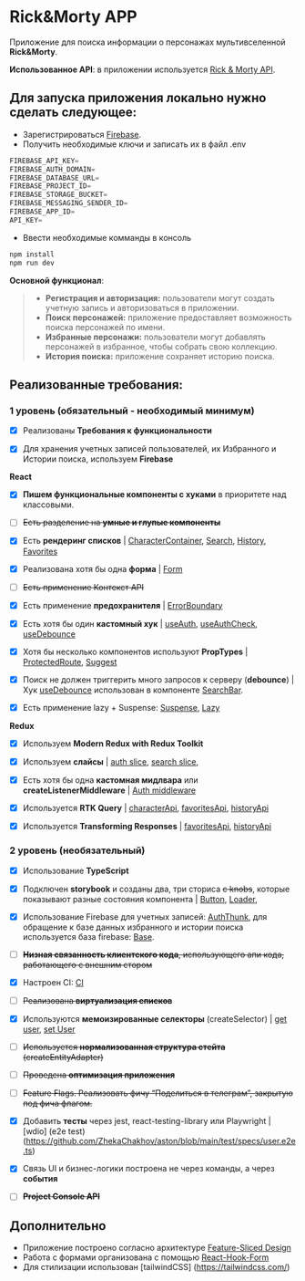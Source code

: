 # Rick&Morty APP

Приложение для поиска информации о персонажах мультивселенной **Rick&Morty**.

**Использованное API**: в приложении используется [Rick & Morty API](https://rickandmortyapi.com/).

## Для запуска приложения локально нужно сделать следующее:

- Зарегистрироваться [Firebase](https://firebase.google.com).
- Получить необходимые ключи и записать их в файл .env

```javascript
FIREBASE_API_KEY=
FIREBASE_AUTH_DOMAIN=
FIREBASE_DATABASE_URL=
FIREBASE_PROJECT_ID=
FIREBASE_STORAGE_BUCKET=
FIREBASE_MESSAGING_SENDER_ID=
FIREBASE_APP_ID=
API_KEY=
```

- Ввести необходимые комманды в консоль

```javascript
npm install
npm run dev
```

**Основной функционал**:

> - **Регистрация и авторизация:** пользователи могут создать учетную запись и авторизоваться в приложении.
> - **Поиск персонажей:** приложение предоставляет возможность поиска персонажей по имени.
> - **Избранные персонажи:** пользователи могут добавлять персонажей в избранное, чтобы собрать свою коллекцию.
> - **История поиска:** приложение сохраняет историю поиска.

## Реализованные требования:

### **1 уровень (обязательный - необходимый минимум)**

- [x] Реализованы **Требования к функциональности**

- [x] Для хранения учетных записей пользователей, их Избранного и Истории поиска, используем **Firebase**

**React**

- [x] **Пишем функциональные компоненты c хуками** в приоритете над классовыми.
- [ ] ~~Есть разделение на **умные и глупые компоненты**~~

- [x] Есть **рендеринг списков** |
      [CharacterContainer](https://github.com/ZhekaChakhov/aston/blob/main/src/widgets/CharacterContainer/ui/CharacterContainer.tsx),
      [Search](https://github.com/ZhekaChakhov/aston/blob/main/src/features/Search/ui/Search/Search.tsx),
      [History](https://github.com/ZhekaChakhov/aston/blob/main/src/features/Search/ui/History/History.tsx),
      [Favorites](https://github.com/ZhekaChakhov/aston/blob/main/src/features/Favorites/ui/Favorites/Favorites.tsx)

- [x] Реализована хотя бы одна **форма** |
      [Form](https://github.com/ZhekaChakhov/aston/blob/main/src/features/Auth/ui/Form/Form.tsx)

- [ ] ~~Есть применение Контекст API~~

- [x] Есть применение **предохранителя** |
      [ErrorBoundary](https://github.com/ZhekaChakhov/aston/blob/main/src/app/providers/ErrorBoundary/ui/ErrorBoundary.tsx)

- [x] Есть хотя бы один **кастомный хук** |
      [useAuth](https://github.com/ZhekaChakhov/aston/blob/main/src/shared/lib/useAuth.ts),
      [useAuthCheck](https://github.com/ZhekaChakhov/aston/blob/main/src/shared/lib/useAuthCheck.ts),
      [useDebounce](https://github.com/ZhekaChakhov/aston/blob/main/src/shared/lib/useDebounce.ts)

- [x] Хотя бы несколько компонентов используют **PropTypes** |
      [ProtectedRoute](https://github.com/ZhekaChakhov/aston/blob/main/src/widgets/ProtectedRoute/ui/ProtectedRoute.tsx),
      [Suggest](https://github.com/ZhekaChakhov/aston/blob/main/src/widgets/Suggest/ui/Suggest.tsx)
- [x] Поиск не должен триггерить много запросов к серверу (**debounce**) |
      Хук [useDebounce](https://github.com/ZhekaChakhov/aston/blob/main/src/shared/lib/useDebounce.ts) использован в компоненте [SearchBar](https://github.com/ZhekaChakhov/aston/blob/main/src/features/Search/ui/SearchBar/SearchBar.tsx).

- [x] Есть применение lazy + Suspense:
      [Suspense](https://github.com/ZhekaChakhov/aston/blob/main/src/app/providers/router/ui/AppRouter.tsx),
      [Lazy](https://github.com/ZhekaChakhov/aston/blob/main/src/pages/MainPage/ui/MainLazy.tsx)

**Redux**

- [x] Используем **Modern Redux with Redux Toolkit**
- [x] Используем **слайсы** |
      [auth slice](https://github.com/ZhekaChakhov/aston/blob/main/src/features/Auth/model/slices/authSlice.ts),
      [search slice](https://github.com/ZhekaChakhov/aston/blob/main/src/features/Search/model/slices/searchSlice.ts),

- [x] Есть хотя бы одна **кастомная мидлвара** или **createListenerMiddleware** |
      [Auth middleware](https://github.com/ZhekaChakhov/aston/blob/main/src/features/Auth/model/services/authMiddleWare.ts)

- [x] Используется **RTK Query** |
      [characterApi](https://github.com/ZhekaChakhov/aston/blob/main/src/shared/api/charactersApi.ts),
      [favoritesApi](https://github.com/ZhekaChakhov/aston/blob/main/src/shared/api/favoritesApi.ts),
      [historyApi](https://github.com/ZhekaChakhov/aston/blob/main/src/shared/api/historyApi.ts)

- [x] Используется **Transforming Responses** |
      [favoritesApi](https://github.com/ZhekaChakhov/aston/blob/main/src/shared/api/favoritesApi.ts),
      [historyApi](https://github.com/ZhekaChakhov/aston/blob/main/src/shared/api/historyApi.ts)

### **2 уровень (необязательный)**

- [x] Использование **TypeScript**
- [x] Подключен **storybook** и созданы два, три сториса ~~с knobs~~, которые показывают разные состояния компонента |
      [Button](https://github.com/ZhekaChakhov/aston/blob/main/src/shared/ui/Button/Button.stories.tsx),
      [Loader](https://github.com/ZhekaChakhov/aston/blob/main/src/shared/ui/Loader/Loader.stories.ts),

- [x] Использование Firebase для учетных записей:
      [AuthThunk](https://github.com/ZhekaChakhov/aston/blob/main/src/features/Auth/model/actions/authThunk.ts), для обращение к базе данных избранного и истории поиска используется база firebase: [Base](https://github.com/ZhekaChakhov/aston/blob/main/src/shared/api/config/baseApi.ts).

- [ ] ~~**Низная связанность клиентского кода**, использующего апи кода, работающего с внешним стором~~

- [x] Настроен CI: [CI](https://github.com/ZhekaChakhov/aston/blob/main/.github/workflows/github-actions.yml)

- [ ] ~~Реализована **виртуализация списков**~~

- [x] Используются **мемоизированные селекторы** (createSelector) |
      [get user](https://github.com/ZhekaChakhov/aston/blob/main/src/features/Auth/model/selector/getUser.ts),
      [set User](https://github.com/ZhekaChakhov/aston/blob/main/src/features/Auth/model/selector/setUser.ts)
- [ ] ~~Используется **нормализованная структура стейта** (createEntityAdapter)~~
- [ ] ~~Проведена **оптимизация приложения**~~

- [ ] ~~Feature Flags. Реализовать фичу “Поделиться в телеграм”, закрытую под фича флагом.~~

- [x] Добавить **тесты** через jest, react-testing-library или Playwright |
      [wdio] (e2e test) (https://github.com/ZhekaChakhov/aston/blob/main/test/specs/user.e2e.ts)

- [x] Связь UI и бизнес-логики построена не через команды, а через **события**

- [ ] ~~**Project Console API**~~

## **Дополнительно**

- Приложение построено согласно архитектуре [Feature-Sliced Design](https://feature-sliced.design/ru/)
- Работа с формами организована с помощью [React-Hook-Form](https://react-hook-form.com/)
- Для стилизации использован [tailwindCSS] (https://tailwindcss.com/)
